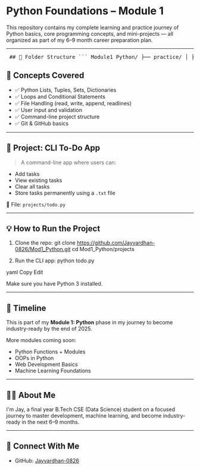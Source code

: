 # Python Foundations – Module 1

This repository contains my complete learning and practice journey of Python basics, core programming concepts, and mini-projects — all organized as part of my 6–9 month career preparation plan.

---

<pre> ## 📁 Folder Structure ``` Module1_Python/ ├── practice/ │ ├── movieslist.py # List, Tuple, Set, Dict exercises │ ├── file_handling_tasks.py # Read, write, append to files │ ├── set_challenge.py # Set-based unique number challenge │ └── address_book.py # Dictionary + input-based mini task │ ├── projects/ │ └── todo.py # File-handling CLI To-Do List App ``` </pre>


## 🧠 Concepts Covered

- ✅ Python Lists, Tuples, Sets, Dictionaries
- ✅ Loops and Conditional Statements
- ✅ File Handling (read, write, append, readlines)
- ✅ User input and validation
- ✅ Command-line project structure
- ✅ Git & GitHub basics

---

## 📌 Project: CLI To-Do App

> A command-line app where users can:
- Add tasks
- View existing tasks
- Clear all tasks
- Store tasks permanently using a `.txt` file

📁 File: `projects/todo.py`

---

## 💡 How to Run the Project

1. Clone the repo:
git clone https://github.com/Jayvardhan-0826/Mod1_Python.git
cd Mod1_Python/projects


2. Run the CLI app:
python todo.py

yaml
Copy
Edit

Make sure you have Python 3 installed.

---

## 📅 Timeline

This is part of my **Module 1: Python** phase in my journey to become industry-ready by the end of 2025.

More modules coming soon:
- Python Functions + Modules
- OOPs in Python
- Web Development Basics
- Machine Learning Foundations

---

## 🙋‍♂️ About Me

I'm Jay, a final year B.Tech CSE (Data Science) student on a focused journey to master development, machine learning, and become industry-ready in the next 6–9 months.

---

## 🔗 Connect With Me

- GitHub: [Jayvardhan-0826](https://github.com/Jayvardhan-0826)
